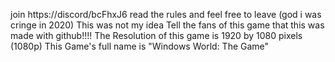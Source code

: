 join https://discord/bcFhxJ6
read the rules and feel free to leave (god i was cringe in 2020)
This was not my idea
Tell the fans of this game that this was made with github!!!!
The Resolution of this game is 1920 by 1080 pixels (1080p)
This Game's full name is "Windows World: The Game"

